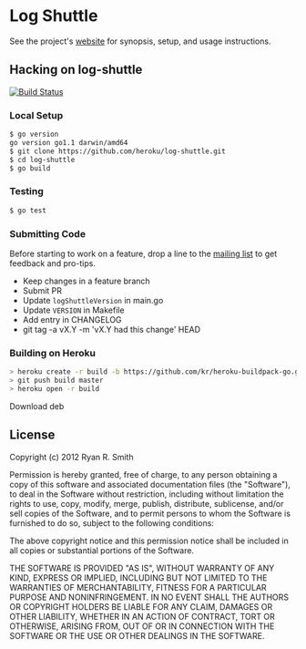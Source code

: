 # Log Shuttle

See the project's [website](http://log-shuttle.io) for synopsis, setup, and usage instructions.

## Hacking on log-shuttle

[![Build Status](https://drone.io/github.com/heroku/log-shuttle/status.png)](https://drone.io/github.com/heroku/log-shuttle/latest)

### Local Setup

```bash
$ go version
go version go1.1 darwin/amd64
$ git clone https://github.com/heroku/log-shuttle.git
$ cd log-shuttle
$ go build
```

### Testing

```bash
$ go test
```

### Submitting Code

Before starting to work on a feature, drop a line to the [mailing list](https://groups.google.com/d/forum/log-shuttle) to get feedback and pro-tips.

* Keep changes in a feature branch
* Submit PR
* Update `logShuttleVersion` in main.go
* Update `VERSION` in Makefile
* Add entry in CHANGELOG
* git tag -a vX.Y -m 'vX.Y had this change' HEAD

### Building on Heroku

```bash
> heroku create -r build -b https://github.com/kr/heroku-buildpack-go.git log-shuttle-build
> git push build master
> heroku open -r build
```
Download deb

## License

Copyright (c) 2012 Ryan R. Smith

Permission is hereby granted, free of charge, to any person obtaining a copy of this software and associated documentation files (the "Software"), to deal in the Software without restriction, including without limitation the rights to use, copy, modify, merge, publish, distribute, sublicense, and/or sell copies of the Software, and to permit persons to whom the Software is furnished to do so, subject to the following conditions:

The above copyright notice and this permission notice shall be included in all copies or substantial portions of the Software.

THE SOFTWARE IS PROVIDED "AS IS", WITHOUT WARRANTY OF ANY KIND, EXPRESS OR IMPLIED, INCLUDING BUT NOT LIMITED TO THE WARRANTIES OF MERCHANTABILITY, FITNESS FOR A PARTICULAR PURPOSE AND NONINFRINGEMENT. IN NO EVENT SHALL THE AUTHORS OR COPYRIGHT HOLDERS BE LIABLE FOR ANY CLAIM, DAMAGES OR OTHER LIABILITY, WHETHER IN AN ACTION OF CONTRACT, TORT OR OTHERWISE, ARISING FROM, OUT OF OR IN CONNECTION WITH THE SOFTWARE OR THE USE OR OTHER DEALINGS IN THE SOFTWARE.
